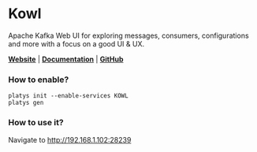 # Kowl

Apache Kafka Web UI for exploring messages, consumers, configurations and more with a focus on a good UI & UX. 

**[Website](https://cloudhut.dev/)** | **[Documentation](https://cloudhut.dev/docs)** | **[GitHub](https://github.com/cloudhut/kowl)**

### How to enable?

```
platys init --enable-services KOWL
platys gen
```

### How to use it?

Navigate to <http://192.168.1.102:28239>
